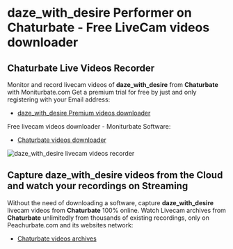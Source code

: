 # daze_with_desire Performer on Chaturbate - Free LiveCam videos downloader

## Chaturbate Live Videos Recorder

Monitor and record livecam videos of **daze_with_desire** from **Chaturbate** with Moniturbate.com
Get a premium trial for free by just and only registering with your Email address:
* [daze_with_desire Premium videos downloader](https://moniturbate.com/request-demo-licence-key.html)

Free livecam videos downloader - Moniturbate Software:
* [Chaturbate videos downloader](https://moniturbate.com/moniturbate-download-software.html)

![daze_with_desire livecam videos recorder](https://peachurnet.com/templates/moniturbate-software.png)


## Capture daze_with_desire videos from the Cloud and watch your recordings on Streaming

Without the need of downloading a software, capture **daze_with_desire** livecam videos from **Chaturbate** 100% online.
Watch Livecam archives from **Chaturbate** unlimitedly from thousands of existing recordings, only on Peachurbate.com and its websites network:
* [Chaturbate videos archives](https://peachurnet.com/)